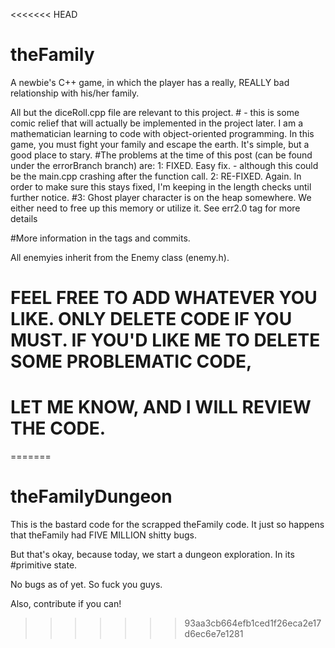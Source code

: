 <<<<<<< HEAD
# theFamily
A newbie's C++ game, in which the player has a really, REALLY bad relationship with his/her family.

All but the diceRoll.cpp file are relevant to this project.
      # - this is some comic relief that will actually be implemented in the project later.
I am a mathematician learning to code with object-oriented programming.
In this game, you must fight your family and escape the earth. It's simple, but a good place to stary.
#The problems at the time of this post (can be found under the errorBranch branch) are:
  1: FIXED. Easy fix.
      - although this could be the main.cpp crashing after the function call.
2: RE-FIXED. Again. In order to make sure this stays fixed, I'm keeping in the length checks until further notice.
#3: Ghost player character is on the heap somewhere. We either need to free up this memory or utilize it. See err2.0 tag for more details
    
#More information in the tags and commits.

All enemyies inherit from the Enemy class  (enemy.h).

# FEEL FREE TO ADD WHATEVER YOU LIKE. ONLY DELETE CODE IF YOU MUST. IF YOU'D LIKE ME TO DELETE SOME PROBLEMATIC CODE,
# LET ME KNOW, AND I WILL REVIEW THE CODE.
=======
# theFamilyDungeon

This is the bastard code for the scrapped theFamily code. It just so happens that theFamily had FIVE MILLION shitty bugs.

But that's okay, because today, we start a dungeon exploration. In its 
#primitive state.

No bugs as of yet. So fuck you guys.

Also, contribute if you can!
>>>>>>> 93aa3cb664efb1ced1f26eca2e17d6ec6e7e1281
